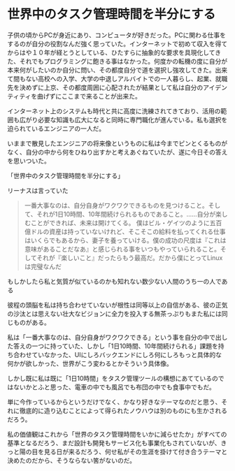 # 世界中のタスク管理時間を半分にする

子供の頃からPCが身近にあり、コンピュータが好きだった。PCに関わる仕事をするのが自分の役割なんだ強く思っていた。インターネットで初めて収入を得てからはや１０年が経とうとしている、ひたすらに抽象的な要求を具現化してきた、それでもプログラミングに飽きる事はなかった。何度かの転機の度に自分が本来何がしたいのか自分に問い、その都度自分で道を選択し強攻してきた。出来て間もない高校への入学、大学の中退しアルバイトでの一人暮らし、起業、就職先を決めずに上京、その都度周囲に心配されたが結果として私は自分のアイデンティティを曲げずにここまで来ることが出来た。

インターネット上のシステムも時代と共に高度に洗練されてきており、活用の範囲も広がり必要な知識も広大になると同時に専門職化が進んでいる。私も選択を迫られているエンジニアの一人だ。

いままで散見したエンジニアの将来像というものに私は今までピンとくるものがなく、自分の中から何をひねり出すかと考えあぐねていたが、遂に今日その答えを思いついた。

「世界中のタスク管理時間を半分にする」

リーナスは言っていた

> 一番大事なのは、自分自身がワクワクできるものを見つけること。そして、それが1日10時間、10年間続けられるものであること。……自分が楽しむことができれば、未来は開けてくる。
> 僕はビル・ゲイツのように五百億ドルの資産は持っていないけれど、そこそこの給料を払ってくれる仕事はいくらでもあるから、妻子を養っていける。僕の成功の尺度は『これは意味があることだなあ』と感じられる事をいつもやっていられること。そしてそれが『楽しいこと』だったらもう最高だ。だから僕にとってLinuxは完璧なんだ

もしかしたら私と気質が似ているのかも知れない数少ない人間のうち一の人である

彼程の頭脳を私は持ち合わせていないが根性は同等以上の自信がある、彼の正気の沙汰とは思えない壮大なビジョンに全力を投入する無茶っぷりもまた私には同じものがある。

私は「一番大事なのは、自分自身がワクワクできる」という事を自分の中で出した答えの一つに持っていた、しかし「1日10時間、10年間続けられる」課題を持ち合わせていなかった、UIにしろバックエンドにしろ何にしろもっと具体的な何かが欲しかった、世界がこう変わるとかそういう具体像。

しかし既に私は既に「1日10時間」をタスク管理ツールの構想にあてているのではないかとふと思った、電車の中でも風呂でも布団の中でも食事中でもだ。

単に今作っているからというだけでなく、かなり好きなテーマなのだと思う、それに徹底的に造り込むことによって得られたノウハウは別のものにも生かされるだろう。

私の価値観はこれから「世界のタスク管理時間をいかに減らせたか」がすべての基準となるだろう、まだ設計も開発もサービス化も事業化もされていないが、きっと陽の目を見る日が来るだろう、何せ私がその生涯を掛けて付き合うテーマと決めたのだから、そうならない筈がないのだ。
